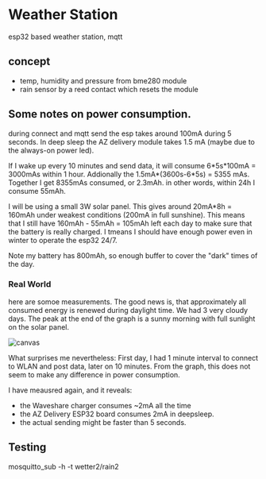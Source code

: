 # Weather Station
esp32 based weather station, mqtt

## concept
* temp, humidity and pressure from bme280 module
* rain sensor by a reed contact which resets the module

## Some notes on power consumption.

during connect and mqtt send the esp takes around 100mA during 5 seconds.
In deep sleep the AZ delivery module takes 1.5 mA (maybe due to the always-on power led). 

If I wake up every 10 minutes and send data, it will consume 6\*5s\*100mA = 3000mAs within 1 hour.
Addionally the 1.5mA\*(3600s-6\*5s) = 5355 mAs. Together I get 8355mAs consumed, or 2.3mAh. in other words, within 24h I consume 55mAh. 

I will be using a small 3W solar panel. This gives around 20mA*8h = 160mAh under weakest conditions (200mA in full sunshine). This means that I still have 160mAh - 55mAh = 105mAh left each day to make sure that the battery is really charged. I tmeans I should have enough power even in winter to operate the esp32 24/7. 

Note my battery has 800mAh, so enough buffer to cover the "dark" times of the day.

### Real World

here are somoe measurements. The good news is, that approximately all consumed energy is renewed during daylight time. We had 3 very cloudy days. The peak at the end of the graph is a sunny morning with full sunlight on the solar panel. 

![canvas](https://user-images.githubusercontent.com/1353254/232988197-748cf854-1556-4988-b1d2-bd6a48a50a68.png)

What surprises me nevertheless: First day, I had 1 minute interval to connect to WLAN and post data, later on 10 minutes. From the graph, this does not seem to make any difference in power consumption. 

I have meausred again, and it reveals:
* the Waveshare charger consumes ~2mA all the time
* the AZ Delivery ESP32 board consumes 2mA in deepsleep.
* the actual sending might be faster than 5 seconds.

## Testing
mosquitto_sub -h <hostname> -t wetter2/rain2
